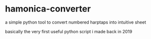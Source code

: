# hamonica-converter
a simple python tool to convert numbered harptaps into intuitive sheet

basically the very first useful python script i made back in 2019
